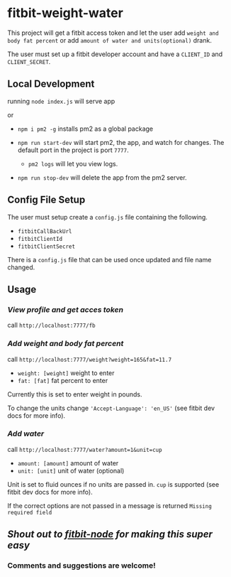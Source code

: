 # fitbit-weight-water #

This project will get a fitbit access token and let the user add `weight and body fat percent` or add `amount of water and units(optional)` drank.

The user must set up a fitbit developer account and have a `CLIENT_ID` and `CLIENT_SECRET`.

## Local Development ##
running `node index.js` will serve app

or

- `npm i pm2 -g` installs pm2 as a global package

- `npm run start-dev` will start pm2, the app, and watch for changes.  The default port in the project is port `7777`.

  - `pm2 logs` will let you view logs.

- `npm run stop-dev` will delete the app from the pm2 server.

## Config File Setup ##
The user must setup create a `config.js` file containing the following.
- `fitbitCallBackUrl`
- `fitbitClientId`
- `fitbitClientSecret`

There is a `config.js` file that can be used once updated and file name changed.

## Usage ##
### _View profile and get acces token_ ###
call `http://localhost:7777/fb`

### _Add weight and body fat percent_ ###
call `http://localhost:7777/weight?weight=165&fat=11.7`
- `weight: [weight]` weight to enter
- `fat: [fat]` fat percent to enter

Currently this is set to enter weight in pounds.

To change the units change `'Accept-Language': 'en_US'` (see fitbit dev docs for more info).

### _Add water_ ###

call `http://localhost:7777/water?amount=1&unit=cup`
- `amount: [amount]` amount of water
- `unit: [unit]` unit of water (optional)

Unit is set to fluid ounces if no units are passed in. `cup` is supported (see fitbit dev docs for more info).

If the correct options are not passed in a message is returned `Missing required field`


## _Shout out to [fitbit-node](https://github.com/lukasolson/fitbit-node) for making this super easy_ ##

### Comments and suggestions are welcome! ###



